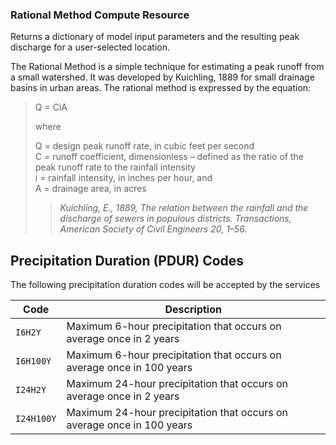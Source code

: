 ### Rational Method Compute Resource
Returns a dictionary of model input parameters and the resulting peak discharge for a user-selected location.

The Rational Method is a simple technique for estimating a peak runoff from a small watershed. It was developed by Kuichling, 1889 for small drainage basins in urban areas. The rational method is expressed by the equation:

>Q = CiA
>
>where
>
>Q = design peak runoff rate, in cubic feet per second<br />
>C = runoff coefficient, dimensionless – defined as the ratio of the peak runoff rate to the rainfall intensity<br />
> i = rainfall intensity, in inches per hour, and<br />
>A = drainage area, in acres 
>
>> *Kuichling, E., 1889, The relation between the rainfall and the discharge of sewers in
populous districts. Transactions, American Society of Civil Engineers 20, 1–56.*

## Precipitation Duration (PDUR) Codes
The following precipitation duration codes will be accepted by the services

| Code  | Description |
| ------------- | ------------- |
| `I6H2Y`  | Maximum 6-hour precipitation that occurs on average once in 2 years  |
| `I6H100Y`  | Maximum 6-hour precipitation that occurs on average once in 100 years  |
| `I24H2Y`  | Maximum 24-hour precipitation that occurs on average once in 2 years  |
| `I24H100Y`  | Maximum 24-hour precipitation that occurs on average once in 100 years  |

